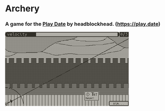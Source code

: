 # Archery

### A game for the [Play Date](https://play.date) by headblockhead. (https://play.date)

![The game's first level](./readme_sources/lvl1_aim.png)
